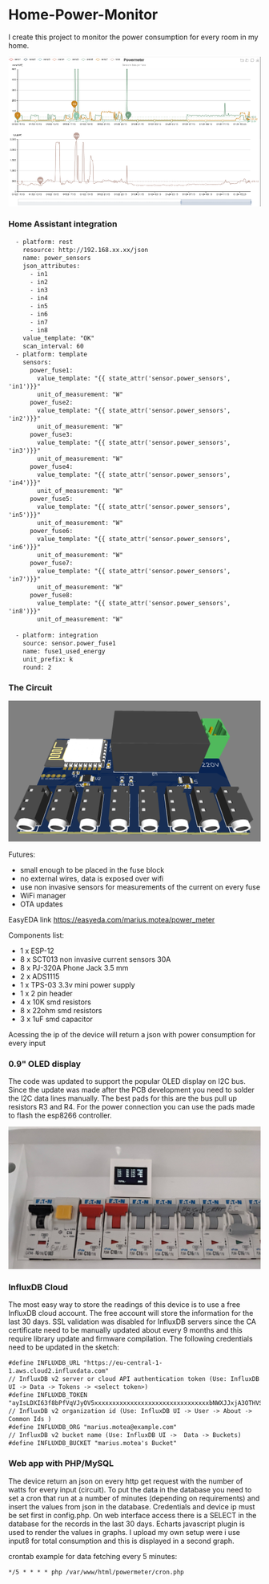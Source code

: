# Home-Power-Monitor

I create this project to monitor the power consumption for every room in my home.

![web-interface](https://github.com/mariusmotea/Home-Power-Monitor/blob/master/web_interface.png?raw=true)


### Home Assistant integration

```
  - platform: rest
    resource: http://192.168.xx.xx/json
    name: power_sensors
    json_attributes:
      - in1
      - in2
      - in3
      - in4
      - in5
      - in6
      - in7
      - in8
    value_template: "OK"
    scan_interval: 60
  - platform: template
    sensors:
      power_fuse1:
        value_template: "{{ state_attr('sensor.power_sensors', 'in1')}}"
        unit_of_measurement: "W"
      power_fuse2:
        value_template: "{{ state_attr('sensor.power_sensors', 'in2')}}"
        unit_of_measurement: "W"
      power_fuse3:
        value_template: "{{ state_attr('sensor.power_sensors', 'in3')}}"
        unit_of_measurement: "W"
      power_fuse4:
        value_template: "{{ state_attr('sensor.power_sensors', 'in4')}}"
        unit_of_measurement: "W"
      power_fuse5:
        value_template: "{{ state_attr('sensor.power_sensors', 'in5')}}"
        unit_of_measurement: "W"
      power_fuse6:
        value_template: "{{ state_attr('sensor.power_sensors', 'in6')}}"
        unit_of_measurement: "W"
      power_fuse7:
        value_template: "{{ state_attr('sensor.power_sensors', 'in7')}}"
        unit_of_measurement: "W"
      power_fuse8:
        value_template: "{{ state_attr('sensor.power_sensors', 'in8')}}"
        unit_of_measurement: "W"

  - platform: integration
    source: sensor.power_fuse1
    name: fuse1_used_energy
    unit_prefix: k
    round: 2
```

### The Circuit
![final-product](https://github.com/mariusmotea/Home-Power-Monitor/blob/master/assambled_top.png?raw=true)


Futures:
  * small enough to be placed in the fuse block
  * no external wires, data is exposed over wifi
  * use non invasive sensors for measurements of the current on every fuse
  * WiFi manager
  * OTA updates

EasyEDA link https://easyeda.com/marius.motea/power_meter

Components list:
  * 1 x ESP-12
  * 8 x SCT013 non invasive current sensors 30A
  * 8 x PJ-320A Phone Jack 3.5 mm
  * 2 x ADS1115
  * 1 x TPS-03 3.3v mini power supply 
  * 1 x 2 pin header
  * 4 x 10K smd resistors
  * 8 x 22ohm smd resistors
  * 3 x 1uF smd capacitor
  
  Acessing the ip of the device will return a json with power consumption for every input
  
  ### 0.9" OLED display
  The code was updated to support the popular OLED display on I2C bus. Since the update was made after the PCB development you need to solder the I2C data lines manually. The best pads for this are the bus pull up resistors R3 and R4. For the power connection you can use the pads made to flash the esp8266 controller.
  
  ![display](https://github.com/mariusmotea/Home-Power-Monitor/raw/master/OLED_display.jpg)
  
  ### InfluxDB Cloud
  The most easy way to store the readings of this device is to use a free InfluxDB cloud account. The free account will store the information for the last 30 days. SSL validation was disabled for InfluxDB servers since the CA certificate need to be manually updated about every 9 months and this require library update and firmware compilation. The following credentials need to be updated in the sketch:
  ```
  #define INFLUXDB_URL "https://eu-central-1-1.aws.cloud2.influxdata.com"
// InfluxDB v2 server or cloud API authentication token (Use: InfluxDB UI -> Data -> Tokens -> <select token>)
#define INFLUXDB_TOKEN "ayIsLDXI63f8bPfVqVJyOV5xxxxxxxxxxxxxxxxxxxxxxxxxxxxxxxxbNWXJJxjA3OTHVS4YbuvHow=="
// InfluxDB v2 organization id (Use: InfluxDB UI -> User -> About -> Common Ids )
#define INFLUXDB_ORG "marius.motea@example.com"
// InfluxDB v2 bucket name (Use: InfluxDB UI ->  Data -> Buckets)
#define INFLUXDB_BUCKET "marius.motea's Bucket"
```
  
  ### Web app with PHP/MySQL
  
 The device return an json on every http get request with the number of watts for every input (circuit). To put the data in the database you need to set a cron that run at a number of minutes (depending on requirements) and insert the values from json in the database. Credentials and device ip must be set first in config.php. On web interface access there is a SELECT in the database for the records in the last 30 days. Echarts javascript plugin is used to render the values in graphs. I upload my own setup were i use input8 for total consumption and this is displayed in a second graph.
 
 crontab example for data fetching every 5 minutes:
 ```
 */5 * * * * php /var/www/html/powermeter/cron.php
 ```
 
